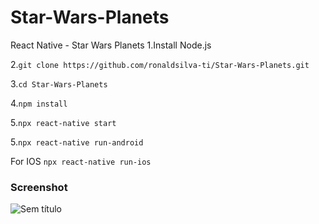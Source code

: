 # Star-Wars-Planets
React Native -  Star Wars Planets 
1.Install Node.js

2.```git clone https://github.com/ronaldsilva-ti/Star-Wars-Planets.git```

3.```cd Star-Wars-Planets```

4.```npm install```

5.```npx react-native start ```

5.```npx react-native run-android ```

For IOS 
```npx react-native run-ios```


### Screenshot


![Sem título](https://user-images.githubusercontent.com/57809579/91038866-e3c59300-e5e1-11ea-9598-4e761abeba43.png)
